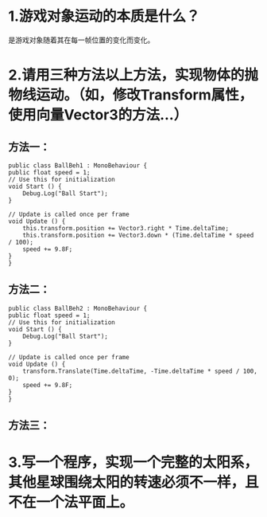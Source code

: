 # 1.游戏对象运动的本质是什么？
是游戏对象随着其在每一帧位置的变化而变化。
# 2.请用三种方法以上方法，实现物体的抛物线运动。（如，修改Transform属性，使用向量Vector3的方法…）
## 方法一：
	public class BallBeh1 : MonoBehaviour {
    public float speed = 1;
    // Use this for initialization
    void Start () {
        Debug.Log("Ball Start");
	}
	
	// Update is called once per frame
	void Update () {
        this.transform.position += Vector3.right * Time.deltaTime;
        this.transform.position += Vector3.down * (Time.deltaTime * speed / 100);
        speed += 9.8F;
    }
	}
## 方法二：
	public class BallBeh2 : MonoBehaviour {
    public float speed = 1;
    // Use this for initialization
    void Start () {
        Debug.Log("Ball Start");
    }
	
	// Update is called once per frame
	void Update () {
        transform.Translate(Time.deltaTime, -Time.deltaTime * speed / 100, 0);
        speed += 9.8F;
    }
	}
## 方法三：

# 3.写一个程序，实现一个完整的太阳系， 其他星球围绕太阳的转速必须不一样，且不在一个法平面上。